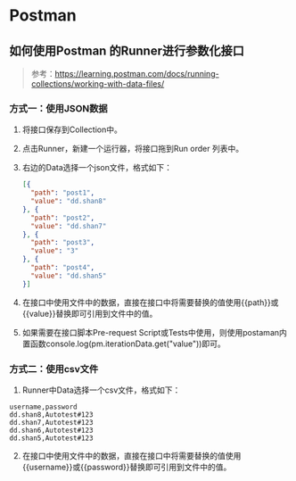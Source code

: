 # Postman

## 如何使用Postman 的Runner进行参数化接口

>   参考：https://learning.postman.com/docs/running-collections/working-with-data-files/

### 方式一：使用JSON数据

1. 将接口保存到Collection中。

2. 点击Runner，新建一个运行器，将接口拖到Run order 列表中。

3. 右边的Data选择一个json文件，格式如下：

    ```json
    [{
      "path": "post1",
      "value": "dd.shan8"
    }, {
      "path": "post2",
      "value": "dd.shan7"
    }, {
      "path": "post3",
      "value": "3"
    }, {
      "path": "post4",
      "value": "dd.shan5"
    }]
    ```

4. 在接口中使用文件中的数据，直接在接口中将需要替换的值使用{{path}}或{{value}}替换即可引用到文件中的值。

5. 如果需要在接口脚本Pre-request Script或Tests中使用，则使用postaman内置函数console.log(pm.iterationData.get("value"))即可。
### 方式二：使用csv文件
1. Runner中Data选择一个csv文件，格式如下：
```
username,password
dd.shan8,Autotest#123
dd.shan7,Autotest#123
dd.shan6,Autotest#123
dd.shan5,Autotest#123
```
2. 在接口中使用文件中的数据，直接在接口中将需要替换的值使用{{username}}或{{password}}替换即可引用到文件中的值。
